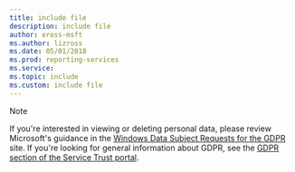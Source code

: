 ```yaml
---
title: include file
description: include file
author: eross-msft
ms.author: lizross
ms.date: 05/01/2018
ms.prod: reporting-services
ms.service:
ms.topic: include
ms.custom: include file
---
```


> [!Note]
> If you're interested in viewing or deleting personal data, please review Microsoft's guidance in the [Windows Data Subject Requests for the GDPR](/microsoft-365/compliance/gdpr-data-subject-requests) site. If you're looking for general information about GDPR, see the [GDPR section of the Service Trust portal](https://servicetrust.microsoft.com/ViewPage/GDPRGetStarted).